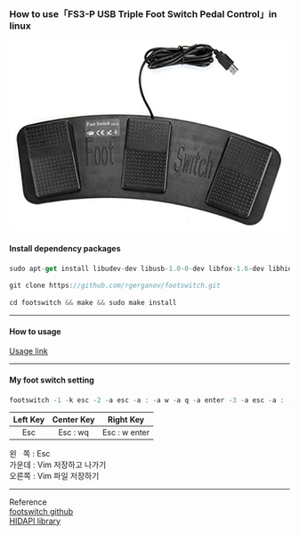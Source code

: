 ### How to use「FS3-P USB Triple Foot Switch Pedal Control」in linux
![img](Foot_Switch_Pedal.jpg )
#### Install dependency packages
```swift
sudo apt-get install libudev-dev libusb-1.0-0-dev libfox-1.6-dev libhidapi-dev
```
```swift
git clone https://github.com/rgerganov/footswitch.git
```
```swift
cd footswitch && make && sudo make install 
```
***
#### How to usage
[Usage link](https://github.com/rgerganov/footswitch#usage)
***
#### My foot switch setting 
```swift
footswitch -1 -k esc -2 -a esc -a : -a w -a q -a enter -3 -a esc -a : -a w -a enter
```
|Left Key|Center Key|Right Key|
|:---:|:---:|:---:|
|Esc|Esc : wq|Esc : w enter|

왼&nbsp;&nbsp;&nbsp;쪽 : Esc  
가운데 : Vim 저장하고 나가기  
오른쪽 : Vim 파일 저장하기
***
Reference  
[footswitch github](https://github.com/rgerganov/footswitch)  
[HIDAPI library](https://qbicz.github.io/hidapi/)
